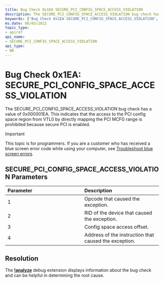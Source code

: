 ```yaml
---
title: Bug Check 0x1EA SECURE_PCI_CONFIG_SPACE_ACCESS_VIOLATION
description: The SECURE_PCI_CONFIG_SPACE_ACCESS_VIOLATION bug check has a value of 0x000001EA. This indicates that the the access to the PCI config space region from VTL0 by directly mapping the PCI MCFG range is prohibited because secure PCI is enabled.
keywords: ["Bug Check 0x1EA SECURE_PCI_CONFIG_SPACE_ACCESS_VIOLATION", "SECURE_PCI_CONFIG_SPACE_ACCESS_VIOLATION"]
ms.date: 08/03/2022
topic_type:
- apiref
api_name:
- SECURE_PCI_CONFIG_SPACE_ACCESS_VIOLATION
api_type:
- NA
---
```


# Bug Check 0x1EA: SECURE\_PCI\_CONFIG\_SPACE\_ACCESS\_VIOLATION

The SECURE\_PCI\_CONFIG\_SPACE\_ACCESS\_VIOLATION bug check has a value of 0x000001EA. This indicates that the access to the PCI config space region from VTL0 by directly mapping the PCI MCFG range is prohibited because secure PCI is enabled.

> [!IMPORTANT]
> This topic is for programmers. If you are a customer who has received a blue screen error code while using your computer, see [Troubleshoot blue screen errors](https://www.windows.com/stopcode).


## SECURE_PCI_CONFIG\_SPACE\_ACCESS\_VIOLATION Parameters

<table>
<colgroup>
<col width="50%" />
<col width="50%" />
</colgroup>
<thead>
<tr class="header">
<th align="left">Parameter</th>
<th align="left">Description</th>
</tr>
</thead>
<tbody>
<tr class="odd">
<td align="left">1</td>
<td align="left">Opcode that caused the exception.</td>
</tr>
<tr class="even">
<td align="left">2</td>
<td align="left">RID of the device that caused the exception.</td>
</tr>
<tr class="odd">
<td align="left">3</td>
<td align="left">Config space access offset.</td>
</tr>
<tr class="even">
<td align="left">4</td>
<td align="left">Address of the instruction that caused the exception.</td>
</tr>
</tbody>
</table>


## Resolution

The [**!analyze**](-analyze.md) debug extension displays information about the bug check and can be helpful in determining the root cause.
